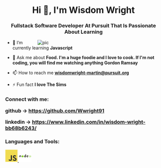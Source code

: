 <h1 align="center">Hi 👋, I'm Wisdom Wright</h1>
<h3 align="center">Fullstack Software Developer At Pursuit That Is Passionate About Learning</h3>
<img align="right" alt="pic" width="400" src="https://3.bp.blogspot.com/-vHuQ-Bn6lTg/V-qRgGtUZ7I/AAAAAAAAB8Y/LpyekK2EshEWsdWSGHCHmTrB1JC6G11hwCLcB/s640/javascript%2Bcodebehind.gif">

- 🌱 I’m currently learning **Javascript**

- 💬 Ask me about **Food. I'm a huge foodie and I love to cook. If I'm not coding, you will find me watching anything Gordon Ramsay**

- 📫 How to reach me **wisdomwright-martin@pursuit.org**

- ⚡ Fun fact **I love The Sims**

<h3 align="left">Connect with me: 
  
  github -> https://github.com/Wwright91 
                                  
  linkedin -> https://www.linkedin.com/in/wisdom-wright-bb68b6243/</h3>
<p align="left">
</p>

<h3 align="left">Languages and Tools:</h3>
<p align="left"> <a href="https://developer.mozilla.org/en-US/docs/Web/JavaScript" target="_blank" rel="noreferrer"> <img src="https://raw.githubusercontent.com/devicons/devicon/master/icons/javascript/javascript-original.svg" alt="javascript" width="40" height="40"/> </a> <a href="https://nodejs.org" target="_blank" rel="noreferrer"> <img src="https://raw.githubusercontent.com/devicons/devicon/master/icons/nodejs/nodejs-original-wordmark.svg" alt="nodejs" width="40" height="40"/> </a> </p>
